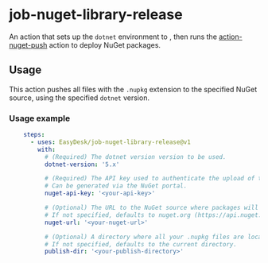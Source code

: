# job-nuget-library-release
An action that sets up the `dotnet` environment to , then runs the [action-nuget-push](https://github.com/EasyDesk/action-nuget-push) action to deploy NuGet packages.

## Usage
This action pushes all files with the `.nupkg` extension to the specified NuGet source, using the specified `dotnet` version.

### Usage example
```yaml
    steps:
      - uses: EasyDesk/job-nuget-library-release@v1
        with:
          # (Required) The dotnet version version to be used.
          dotnet-version: '5.x'

          # (Required) The API key used to authenticate the upload of the package.
          # Can be generated via the NuGet portal.
          nuget-api-key: '<your-api-key>'

          # (Optional) The URL to the NuGet source where packages will be uploaded.
          # If not specified, defaults to nuget.org (https://api.nuget.org/v3/index.json).
          nuget-url: '<your-nuget-url>'

          # (Optional) A directory where all your .nupkg files are located.
          # If not specified, defaults to the current directory.
          publish-dir: '<your-publish-directory>'
```